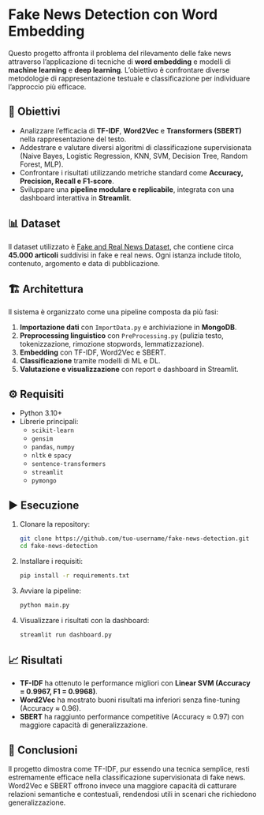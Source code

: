 # Fake News Detection con Word Embedding  

Questo progetto affronta il problema del rilevamento delle fake news attraverso l’applicazione di tecniche di **word embedding** e modelli di **machine learning** e **deep learning**. L’obiettivo è confrontare diverse metodologie di rappresentazione testuale e classificazione per individuare l’approccio più efficace.  

## 🚀 Obiettivi  
- Analizzare l’efficacia di **TF-IDF**, **Word2Vec** e **Transformers (SBERT)** nella rappresentazione del testo.  
- Addestrare e valutare diversi algoritmi di classificazione supervisionata (Naive Bayes, Logistic Regression, KNN, SVM, Decision Tree, Random Forest, MLP).  
- Confrontare i risultati utilizzando metriche standard come **Accuracy, Precision, Recall e F1-score**.  
- Sviluppare una **pipeline modulare e replicabile**, integrata con una dashboard interattiva in **Streamlit**.  

## 📊 Dataset  
Il dataset utilizzato è [Fake and Real News Dataset](https://www.kaggle.com/datasets/clmentbisaillon/fake-and-real-news-dataset), che contiene circa **45.000 articoli** suddivisi in fake e real news. Ogni istanza include titolo, contenuto, argomento e data di pubblicazione.  

## 🏗️ Architettura  
Il sistema è organizzato come una pipeline composta da più fasi:  
1. **Importazione dati** con `ImportData.py` e archiviazione in **MongoDB**.  
2. **Preprocessing linguistico** con `PreProcessing.py` (pulizia testo, tokenizzazione, rimozione stopwords, lemmatizzazione).  
3. **Embedding** con TF-IDF, Word2Vec e SBERT.  
4. **Classificazione** tramite modelli di ML e DL.  
5. **Valutazione e visualizzazione** con report e dashboard in Streamlit.  

## ⚙️ Requisiti  
- Python 3.10+  
- Librerie principali:  
  - `scikit-learn`  
  - `gensim`  
  - `pandas`, `numpy`  
  - `nltk` e `spacy`  
  - `sentence-transformers`  
  - `streamlit`  
  - `pymongo`  

## ▶️ Esecuzione  
1. Clonare la repository:  
   ```bash
   git clone https://github.com/tuo-username/fake-news-detection.git
   cd fake-news-detection
   ```  
2. Installare i requisiti:  
   ```bash
   pip install -r requirements.txt
   ```  
3. Avviare la pipeline:  
   ```bash
   python main.py
   ```  
4. Visualizzare i risultati con la dashboard:  
   ```bash
   streamlit run dashboard.py
   ```  

## 📈 Risultati  
- **TF-IDF** ha ottenuto le performance migliori con **Linear SVM (Accuracy = 0.9967, F1 = 0.9968)**.  
- **Word2Vec** ha mostrato buoni risultati ma inferiori senza fine-tuning (Accuracy ≈ 0.96).  
- **SBERT** ha raggiunto performance competitive (Accuracy ≈ 0.97) con maggiore capacità di generalizzazione.  

## 📝 Conclusioni  
Il progetto dimostra come TF-IDF, pur essendo una tecnica semplice, resti estremamente efficace nella classificazione supervisionata di fake news. Word2Vec e SBERT offrono invece una maggiore capacità di catturare relazioni semantiche e contestuali, rendendosi utili in scenari che richiedono generalizzazione.  
